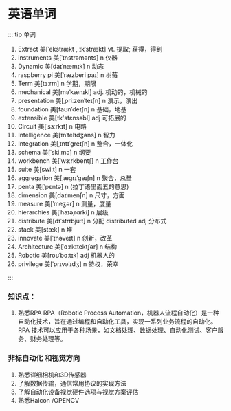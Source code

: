 # 英语单词   


:::  tip 单词
1. Extract  美[ˈekstrækt , ɪkˈstrækt]  vt.	提取; 获得，得到  
2. instruments  美[ˈɪnstrəmənts]  n 仪器
3. Dynamic  美[daɪˈnæmɪk] n 动态 
4. raspberry pi 美[ˈræzberi paɪ]  n 树莓
5. Term  美[tɜːrm]    n 学期，期限
6. mechanical  美[məˈkænɪkl]  adj.	机动的，机械的
7. presentation 美[ˌpriːzenˈteɪʃn] n 演示，演出
8.  foundation 美[faʊnˈdeɪʃn]  n  基础，地基 
9.  extensible    美[ɪk'stɛnsəbl]   adj 可拓展的
10. Circuit 美[ˈsɜːrkɪt]  n 电路
11. Intelligence 美[ɪnˈtelɪdʒəns] n  智力
12. Integration  美[ˌɪntɪˈɡreɪʃn] n 整合，一体化
13. schema  美[ˈskiːmə]  n  纲要
14. workbench 美[ˈwɜːrkbentʃ] n 工作台
15. suite  美[swiːt]   n 一套
16. aggregation  美[ˌæɡrɪˈɡeɪʃn]  n 聚合，总量
17. penta   美[ˈpɛntə]  n    (拉丁语里面五的意思)
18. dimension 美[daɪˈmenʃn]  n 尺寸，方面
19. measure   美[ˈmeʒər]  n 测量，度量
20. hierarchies  美[ˈhaɪəˌrɑrki]  n 层级
21. distribute 美[dɪˈstrɪbjuːt]  n  分配    distributed adj 分布式
22. stack   美[stæk]      n 堆
23. innovate  美[ˈɪnəveɪt]  n 创新，改革
24. Architecture 美[ˈɑːrkɪtektʃər] n 结构
25. Robotic 美[roʊˈbɑːtɪk]  adj  机器人的
26. privilege 美[ˈprɪvəlɪdʒ] n 特权，荣幸

:::











### 知识点：
1. 熟悉RPA
RPA（Robotic Process Automation，机器人流程自动化）是一种自动化技术，旨在通过编程和自动化工具，实现一系列业务流程的自动化。RPA 技术可以应用于各种场景，如文档处理、数据处理、自动化测试、客户服务、财务处理等。

### 非标自动化 和视觉方向
1. 熟悉详细相机和3D传感器
2. 了解数据传输，通信常用协议的实现方法
3. 了解自动化设备视觉硬件选项与视觉方案评估
4. 熟悉Halcon /OPENCV 





















